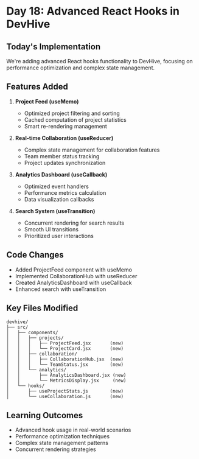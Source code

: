 # Day 18: Advanced React Hooks in DevHive

## Today's Implementation
We're adding advanced React hooks functionality to DevHive, focusing on performance optimization and complex state management.

## Features Added
1. **Project Feed (useMemo)**
   - Optimized project filtering and sorting
   - Cached computation of project statistics
   - Smart re-rendering management

2. **Real-time Collaboration (useReducer)**
   - Complex state management for collaboration features
   - Team member status tracking
   - Project updates synchronization

3. **Analytics Dashboard (useCallback)**
   - Optimized event handlers
   - Performance metrics calculation
   - Data visualization callbacks

4. **Search System (useTransition)**
   - Concurrent rendering for search results
   - Smooth UI transitions
   - Prioritized user interactions

## Code Changes
- Added ProjectFeed component with useMemo
- Implemented CollaborationHub with useReducer
- Created AnalyticsDashboard with useCallback
- Enhanced search with useTransition

## Key Files Modified
```
devhive/
├── src/
│   ├── components/
│   │   ├── projects/
│   │   │   ├── ProjectFeed.jsx       (new)
│   │   │   └── ProjectCard.jsx       (new)
│   │   ├── collaboration/
│   │   │   ├── CollaborationHub.jsx  (new)
│   │   │   └── TeamStatus.jsx        (new)
│   │   └── analytics/
│   │       ├── AnalyticsDashboard.jsx (new)
│   │       └── MetricsDisplay.jsx     (new)
│   └── hooks/
│       ├── useProjectStats.js        (new)
│       └── useCollaboration.js       (new)
```

## Learning Outcomes
- Advanced hook usage in real-world scenarios
- Performance optimization techniques
- Complex state management patterns
- Concurrent rendering strategies 